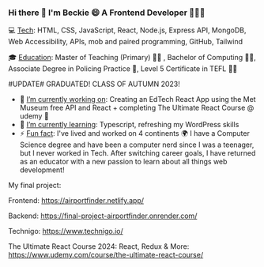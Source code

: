 ### Hi there 👋 I'm Beckie 😄 A Frontend Developer 👨🏼‍💻
 

<!--
**BeckieMorton/BeckieMorton** is a ✨ _special_ ✨ repository because its `README.md` (this file) appears on your GitHub profile. -->

💻 <ins>Tech</ins>: HTML, CSS, JavaScript, React, Node.js, Express API, MongoDB, Web Accessibility, APIs, mob and paired programming, GitHub, Tailwind


🎓 <ins>Education</ins>: Master of Teaching (Primary) 👩‍🏫 , Bachelor of Computing 👩‍💻, Associate Degree in Policing Practice 👮, Level 5 Certificate in TEFL 👩‍🏫

#UPDATE# GRADUATED! CLASS OF AUTUMN 2023!

- 🔭 <ins>I’m currently working on</ins>: Creating an EdTech React App using the Met Museum free API and React + completing The Ultimate React Course @ udemy 🤩
- 🌱 <ins>I’m currently learning</ins>: Typescript, refreshing my WordPress skills
- ⚡ <ins>Fun fact</ins>: I've lived and worked on 4 continents 🌍 I have a Computer Science degree and have been a computer nerd since I was a teenager, but I never worked in Tech. After switching career goals, I have returned as an educator with a new passion to learn about all things web development!


My final project: 

Frontend: https://airportfinder.netlify.app/

Backend: https://final-project-airportfinder.onrender.com/

Technigo: https://www.technigo.io/
  
The Ultimate React Course 2024: React, Redux & More: https://www.udemy.com/course/the-ultimate-react-course/

